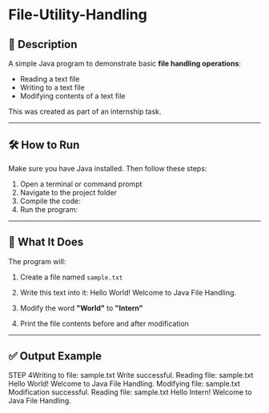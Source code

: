 # File-Utility-Handling

## 📌 Description

A simple Java program to demonstrate basic **file handling operations**:
- Reading a text file
- Writing to a text file
- Modifying contents of a text file

This was created as part of an internship task.

---

## 🛠️ How to Run

Make sure you have Java installed. Then follow these steps:

1. Open a terminal or command prompt
2. Navigate to the project folder
3. Compile the code:
4. Run the program:



---

## 📂 What It Does

The program will:

1. Create a file named `sample.txt`
2. Write this text into it:
	Hello World!
	Welcome to Java File Handling.

3. Modify the word **"World"** to **"Intern"**
4. Print the file contents before and after modification

---

## ✅ Output Example
STEP 4Writing to file: sample.txt
Write successful.
Reading file: sample.txt
Hello World!
Welcome to Java File Handling.
Modifying file: sample.txt
Modification successful.
Reading file: sample.txt
Hello Intern!
Welcome to Java File Handling.
